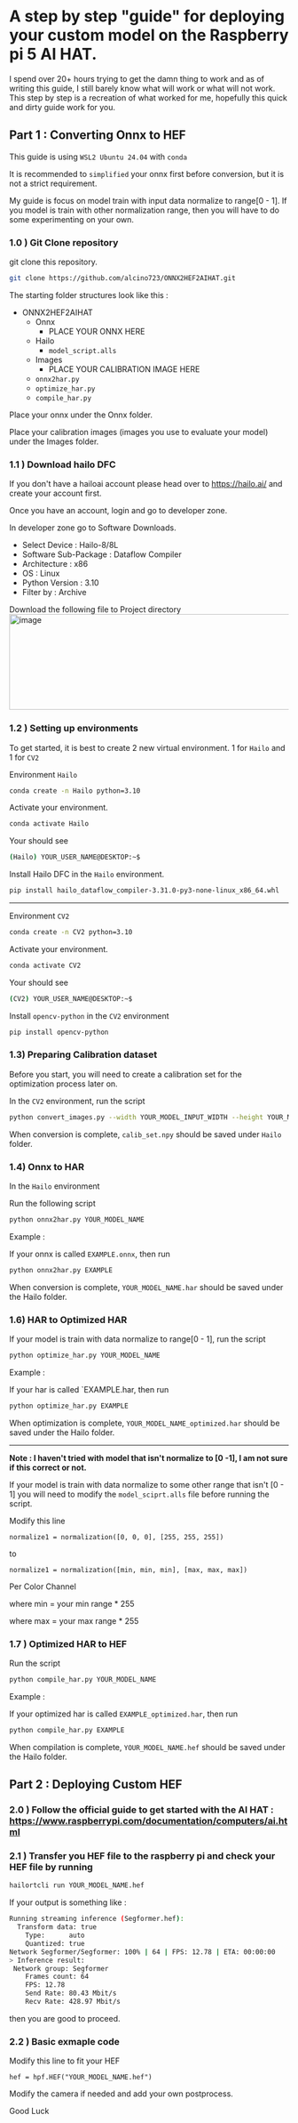 # A step by step "guide" for deploying your custom model on the Raspberry pi 5 AI HAT. 

I spend over 20+ hours trying to get the damn thing to work and as of writing this guide, I still barely know what will work or what will not work. 
This step by step is a recreation of what worked for me, hopefully this quick and dirty guide work for you.

## Part 1 : Converting Onnx to HEF

This guide is using `WSL2 Ubuntu 24.04` with `conda`

It is recommended to `simplified` your onnx first before conversion, but it is not a strict requirement.

My guide is focus on model train with input data normalize to range[0 - 1]. If you model is train with other normalization range, then you will have to do some experimenting on your own. 

### 1.0 ) Git Clone repository

git clone this repository. 

```bash
git clone https://github.com/alcino723/ONNX2HEF2AIHAT.git
```

The starting folder structures look like this : 

- ONNX2HEF2AIHAT
  - Onnx
    - PLACE YOUR ONNX HERE
  - Hailo
    - `model_script.alls`
  - Images
    - PLACE YOUR CALIBRATION IMAGE HERE
  - `onnx2har.py`
  - `optimize_har.py`
  - `compile_har.py`

Place your onnx under the Onnx folder.

Place your calibration images (images you use to evaluate your model) under the Images folder. 

### 1.1 ) Download hailo DFC

If you don't have a hailoai account please head over to https://hailo.ai/ and create your account first.

Once you have an account, login and go to developer zone.

In developer zone go to Software Downloads.

 - Select Device : Hailo-8/8L
 - Software Sub-Package : Dataflow Compiler
 - Architecture : x86
 - OS : Linux
 - Python Version : 3.10
 - Filter by : Archive

Download the following file to Project directory
<img width="1994" height="172" alt="image" src="https://github.com/user-attachments/assets/edd078d5-3461-44ce-95df-1990e7bf9503" />


### 1.2 ) Setting up environments 

To get started, it is best to create 2 new virtual environment. 1 for `Hailo` and 1 for `CV2`

Environment `Hailo `

```bash
conda create -n Hailo python=3.10
```

Activate your environment.

```bash
conda activate Hailo
```

Your should see 

```bash 
(Hailo) YOUR_USER_NAME@DESKTOP:~$
```

Install Hailo DFC in the `Hailo` environment.

```bash 
pip install hailo_dataflow_compiler-3.31.0-py3-none-linux_x86_64.whl
```

---------------

Environment `CV2`

```bash
conda create -n CV2 python=3.10
```

Activate your environment.

```bash
conda activate CV2
```

Your should see 

```bash 
(CV2) YOUR_USER_NAME@DESKTOP:~$

```

Install `opencv-python` in the `CV2` environment

```bash
pip install opencv-python
```

### 1.3) Preparing Calibration dataset 

Before you start, you will need to create a calibration set for the optimization process later on. 

In the `CV2` environment, run the script

```bash
python convert_images.py --width YOUR_MODEL_INPUT_WIDTH --height YOUR_MODEL_INPUT_HEIGHT
```

When conversion is complete, `calib_set.npy` should be saved under `Hailo` folder.

### 1.4) Onnx to HAR

In the `Hailo` environment

Run the following script

```bash
python onnx2har.py YOUR_MODEL_NAME
```

Example :

If your onnx is called `EXAMPLE.onnx`, then run

```bash
python onnx2har.py EXAMPLE
```

When conversion is complete, `YOUR_MODEL_NAME.har` should be saved under the Hailo folder.

### 1.6) HAR to Optimized HAR 

If your model is train with data normalize to range[0 - 1], run the script

```bash
python optimize_har.py YOUR_MODEL_NAME
```

Example :

If your har is called `EXAMPLE.har, then run

```bash
python optimize_har.py EXAMPLE
```

When optimization is complete, `YOUR_MODEL_NAME_optimized.har` should be saved under the Hailo folder.

------------

**Note : I haven't tried with model that isn't normalize to [0 -1], I am not sure if this correct or not.**

If your model is train with data normalize to some other range that isn't [0 - 1] you will need to modify the `model_sciprt.alls` file before running the script. 

Modify this line 

`normalize1 = normalization([0, 0, 0], [255, 255, 255])`

to 

`normalize1 = normalization([min, min, min], [max, max, max])` 

Per Color Channel

where min = your min range * 255

where max = your max range * 255

### 1.7 ) Optimized HAR to HEF 

Run the script

```bash
python compile_har.py YOUR_MODEL_NAME
```

Example :

If your optimized har is called `EXAMPLE_optimized.har`, then run

```bash
python compile_har.py EXAMPLE
```

When compilation is complete, `YOUR_MODEL_NAME.hef` should be saved under the Hailo folder.

## Part 2 : Deploying Custom HEF

### 2.0 ) Follow the official guide to get started with the AI HAT : https://www.raspberrypi.com/documentation/computers/ai.html

### 2.1 ) Transfer you HEF file to the raspberry pi and check your HEF file by running 

```bash
hailortcli run YOUR_MODEL_NAME.hef
```

If your output is something like :

```bash
Running streaming inference (Segformer.hef):
  Transform data: true
    Type:      auto
    Quantized: true
Network Segformer/Segformer: 100% | 64 | FPS: 12.78 | ETA: 00:00:00
> Inference result:
 Network group: Segformer
    Frames count: 64
    FPS: 12.78
    Send Rate: 80.43 Mbit/s
    Recv Rate: 428.97 Mbit/s
```

then you are good to proceed.

### 2.2 ) Basic exmaple code 

Modify this line to fit your HEF

`hef = hpf.HEF("YOUR_MODEL_NAME.hef")`

Modify the camera if needed and add your own postprocess.

Good Luck


